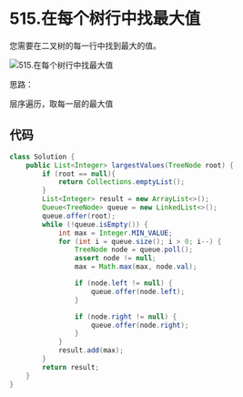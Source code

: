 # 515.在每个树行中找最大值

您需要在二叉树的每一行中找到最大的值。

![515.在每个树行中找最大值](https://img-blog.csdnimg.cn/20210203151532153.png)

思路：

层序遍历，取每一层的最大值



## 代码

```java
class Solution {
    public List<Integer> largestValues(TreeNode root) {
        if (root == null){
            return Collections.emptyList();
        }
        List<Integer> result = new ArrayList<>();
        Queue<TreeNode> queue = new LinkedList<>();
        queue.offer(root);
        while (!queue.isEmpty()) {
            int max = Integer.MIN_VALUE;
            for (int i = queue.size(); i > 0; i--) {
                TreeNode node = queue.poll();
                assert node != null;
                max = Math.max(max, node.val);

                if (node.left != null) {
                    queue.offer(node.left);
                }

                if (node.right != null) {
                    queue.offer(node.right);
                }
            }
            result.add(max);
        }
        return result;
    }
}
```